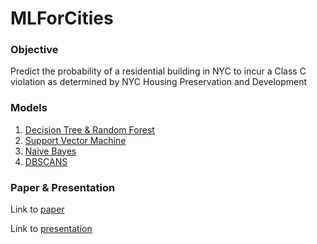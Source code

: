 # MLForCities

### Objective
Predict the probability of a residential building in NYC to incur a Class C violation as determined by NYC Housing Preservation and Development 

### Models
1. [Decision Tree & Random Forest](https://github.com/wshenyc/MLForCities/blob/main/Code/1%20-%20Decision%20Tree%20and%20Random%20Forest.ipynb)
2. [Support Vector Machine](https://github.com/wshenyc/MLForCities/blob/main/Code/2%20-%20Support%20Vector%20Machine.ipynb)
3. [Naive Bayes](https://github.com/wshenyc/MLForCities/blob/main/Code/3%20-%20Naive%20Bayes.ipynb) 
4. [DBSCANS](https://github.com/wshenyc/MLForCities/blob/main/Code/DB%20Scan.R) 

### Paper & Presentation 
Link to [paper](https://docs.google.com/document/d/17377vvi2fs8fJGK8qu7xXsAkj1HveDnLFdZAx4h89_4/edit?usp=sharing) 

Link to [presentation](https://docs.google.com/presentation/d/1ypdQqAWCaYb-kGIyRwngbMaB8JSfPxN6PUYsBHypSGc/edit?usp=sharing)
